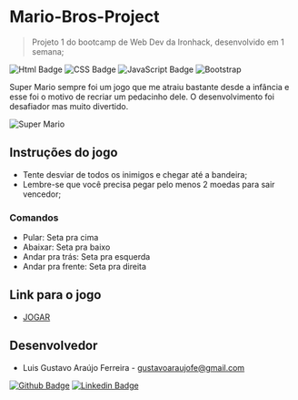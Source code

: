 # Mario-Bros-Project
>Projeto 1 do bootcamp de Web Dev da Ironhack, desenvolvido em 1 semana;

![Html Badge](https://img.shields.io/badge/HTML5-E34F26?style=for-the-badge&logo=html5&logoColor=white) ![CSS Badge](https://img.shields.io/badge/CSS3-1572B6?style=for-the-badge&logo=css3&logoColor=white) ![JavaScript Badge](https://img.shields.io/badge/JavaScript-F7DF1E?style=for-the-badge&logo=javascript&logoColor=black) ![Bootstrap](https://img.shields.io/badge/Bootstrap-563D7C?style=for-the-badge&logo=bootstrap&logoColor=white)

Super Mario sempre foi um jogo que me atraiu bastante desde a infância e esse foi o motivo de recriar um pedacinho dele. O desenvolvimento foi desafiador mas muito divertido.

![Super Mario](https://sm.ign.com/t/ign_br/blogroll/9/9-nintendo/9-nintendo-legends-share-their-mario-memories_6a42.1280.jpg)

## Instruções do jogo

- Tente desviar de todos os inimigos e chegar até a bandeira;
- Lembre-se que você precisa pegar pelo menos 2 moedas para sair vencedor;
### Comandos
- Pular: Seta pra cima
- Abaixar: Seta pra baixo
- Andar pra trás: Seta pra esquerda
- Andar pra frente: Seta pra direita

## Link para o jogo
- [JOGAR](https://gustavoaraujofe.github.io/Mario-Bros-Project/)


## Desenvolvedor
- Luis Gustavo Araújo Ferreira - gustavoaraujofe@gmail.com

[![Github Badge](https://img.shields.io/badge/-Github-000?style=flat-square&logo=Github&logoColor=white&link=https://github.com/gustavoaraujofe)](https://github.com/gustavoaraujofe) [![Linkedin Badge](https://img.shields.io/badge/-LinkedIn-blue?style=flat-square&logo=Linkedin&logoColor=white&link=https://www.linkedin.com/in/luis-gustavo-ara%C3%BAjo-ferreira-264b59b5/)](https://www.linkedin.com/in/luis-gustavo-ara%C3%BAjo-ferreira-264b59b5/)